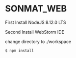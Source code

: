 # SONMAT_WEB

First Install NodeJS 8.12.0 LTS

Second Install WebStorm IDE

change directory to ./workspace

``` $ npm install	```